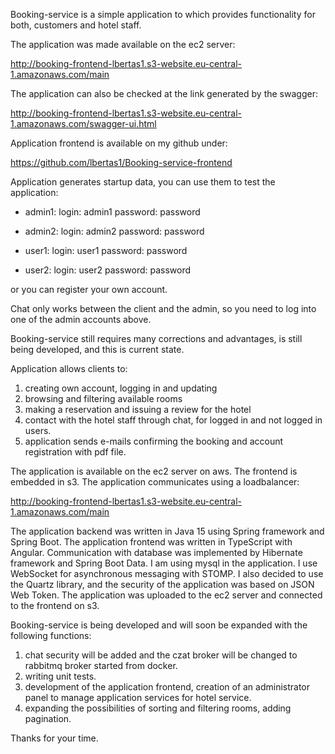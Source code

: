 Booking-service is a simple application to which provides functionality 
for both, customers and hotel staff. 

The application was made available on the ec2 server:

http://booking-frontend-lbertas1.s3-website.eu-central-1.amazonaws.com/main

The application can also be checked at the link generated by the swagger:

http://booking-frontend-lbertas1.s3-website.eu-central-1.amazonaws.com/swagger-ui.html

Application frontend is available on my github under: 

https://github.com/lbertas1/Booking-service-frontend

Application generates startup data, you can use them to test the application:
- admin1: 
   login: admin1
   password: password

- admin2:
  login: admin2
  password: password

- user1:
  login: user1
  password: password

- user2:
  login: user2
  password: password 

or you can register your own account.

Chat only works between the client and the admin, so you need to log into one 
of the admin accounts above.

Booking-service still requires many corrections and advantages, is still being developed, 
and this is current state.

Application allows clients to: 
1) creating own account, logging in and updating
2) browsing and filtering available rooms
3) making a reservation and issuing a review for the hotel
4) contact with the hotel staff through chat, for logged in and not logged in users.
5) application sends e-mails confirming the booking and account registration with pdf file. 

The application is available on the ec2 server on aws. The frontend is embedded in s3. 
The application communicates using a loadbalancer:

http://booking-frontend-lbertas1.s3-website.eu-central-1.amazonaws.com/main

The application backend was written in Java 15 using Spring framework and Spring Boot.
The application frontend was written in TypeScript with Angular.
Communication with database was implemented by Hibernate framework and Spring Boot Data.
I am using mysql in the application.
I use WebSocket for asynchronous messaging with STOMP. 
I also decided to use the Quartz library, and the security of the 
application was based on JSON Web Token.
The application was uploaded to the ec2 server and connected to the frontend on s3.

Booking-service is being developed and will soon be expanded with the following functions:
1) chat security will be added and the czat broker will be 
   changed to rabbitmq broker started from docker.
2) writing unit tests.
3) development of the application frontend, creation of an administrator 
   panel to manage application services for hotel service.
4) expanding the possibilities of sorting and filtering rooms, adding pagination.

Thanks for your time.
